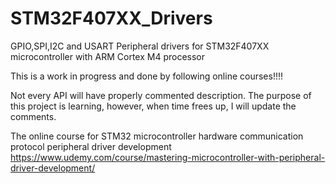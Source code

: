 # STM32F407XX_Drivers
GPIO,SPI,I2C and USART Peripheral drivers for STM32F407XX microcontroller with ARM Cortex M4 processor

This is a work in progress and done by following online courses!!!!

Not every API will have properly commented description. The purpose of this project is learning, however, when time frees up, I will update the comments.


The online course for STM32 microcontroller hardware communication protocol peripheral driver development
https://www.udemy.com/course/mastering-microcontroller-with-peripheral-driver-development/

